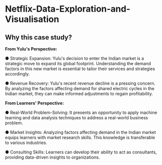 # Netflix-Data-Exploration-and-Visualisation
## Why this case study?
**From Yulu's Perspective:**

● Strategic Expansion: Yulu's decision to enter the Indian market is a strategic move to
expand its global footprint. Understanding the demand factors in this new market is
essential to tailor their services and strategies accordingly.

● Revenue Recovery: Yulu's recent revenue decline is a pressing concern. By analyzing the
factors affecting demand for shared electric cycles in the Indian market, they can make
informed adjustments to regain profitability.

**From Learners' Perspective:**

● Real-World Problem-Solving: It presents an opportunity to apply machine learning and
data analysis techniques to address a real-world business problem.

● Market Insights: Analyzing factors affecting demand in the Indian market equips
learners with market research skills. This knowledge is transferable to various
industries.

● Consulting Skills: Learners can develop their ability to act as consultants, providing
data-driven insights to organizations.
